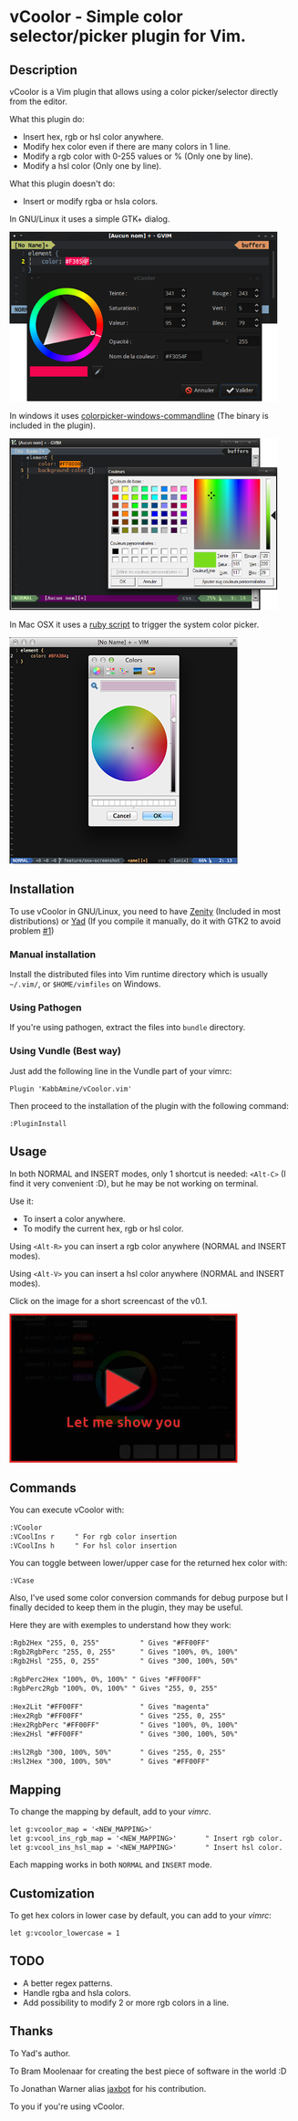 vCoolor - Simple color selector/picker plugin for Vim.
======================================================

Description
-----------

vCoolor is a Vim plugin that allows using a color picker/selector directly from the editor.

What this plugin do:

* Insert hex, rgb or hsl color anywhere.
* Modify hex color even if there are many colors in 1 line.
* Modify a rgb color with 0-255 values or % (Only one by line).
* Modify a hsl color (Only one by line).

What this plugin doesn't do:

* Insert or modify rgba or hsla colors.

In GNU/Linux it uses a simple GTK+ dialog.

![vCoolor](.img/screen.png)

In windows it uses [colorpicker-windows-commandline](https://github.com/jaxbot/colorpicker-windows-commandline) (The binary is included in the plugin).

![vCoolor](.img/screen-win.png)

In Mac OSX it uses a [ruby script](https://github.com/KabbAmine/vCoolor.vim/tree/master/osx/color-picker) to trigger the system color picker.

![vCoolor](.img/screen-osx.png)

Installation
-------------

To use vCoolor in GNU/Linux, you need to have [Zenity](https://wiki.gnome.org/action/show/Projects/Zenity) (Included in most distributions) or [Yad](http://sourceforge.net/projects/yad-dialog/) (If you compile it manually, do it with GTK2 to avoid problem [#1](https://github.com/KabbAmine/vCoolor.vim/issues/1))

### Manual installation

Install the distributed files into Vim runtime directory which is usually `~/.vim/`, or `$HOME/vimfiles` on Windows.

### Using Pathogen
If you're using pathogen, extract the files into `bundle` directory.

### Using Vundle (Best way)
Just add the following line in the Vundle part of your vimrc:
	
	Plugin 'KabbAmine/vCoolor.vim'

Then proceed to the installation of the plugin with the following command:

	:PluginInstall

Usage
-----

In both NORMAL and INSERT modes, only 1 shortcut is needed: `<Alt-C>` (I find it very convenient :D), but he may be not working on terminal.

Use it:

* To insert a color anywhere.
* To modify the current hex, rgb or hsl color.

Using `<Alt-R>` you can insert a rgb color anywhere (NORMAL and INSERT modes).

Using `<Alt-V>` you can insert a hsl color anywhere (NORMAL and INSERT modes).

Click on the image for a short screencast of the v0.1.

[![Screencast of vCoolor](.img/play-me.jpg)](https://www.youtube.com/watch?v=ZBJ_-Uxm55U)

Commands
--------

You can execute vCoolor with:

	:VCoolor
	:VCoolIns r		" For rgb color insertion
	:VCoolIns h		" For hsl color insertion

You can toggle between lower/upper case for the returned hex color with:

	:VCase

Also, I've used some color conversion commands for debug purpose but I finally decided to keep them in the plugin, they may be useful.

Here they are with exemples to understand how they work:

	:Rgb2Hex "255, 0, 255"			" Gives "#FF00FF"
	:Rgb2RgbPerc "255, 0, 255"		" Gives "100%, 0%, 100%"
	:Rgb2Hsl "255, 0, 255"			" Gives "300, 100%, 50%"

	:RgbPerc2Hex "100%, 0%, 100%" " Gives "#FF00FF"
	:RgbPerc2Rgb "100%, 0%, 100%" " Gives "255, 0, 255"

	:Hex2Lit "#FF00FF"				" Gives "magenta"
	:Hex2Rgb "#FF00FF"				" Gives "255, 0, 255"
	:Hex2RgbPerc "#FF00FF"			" Gives "100%, 0%, 100%"
	:Hex2Hsl "#FF00FF"				" Gives "300, 100%, 50%"

	:Hsl2Rgb "300, 100%, 50%"		" Gives "255, 0, 255"
	:Hsl2Hex "300, 100%, 50%"		" Gives "#FF00FF"

Mapping
-------

To change the mapping by default, add to your *vimrc*.

	let g:vcoolor_map = '<NEW_MAPPING>'
	let g:vcool_ins_rgb_map = '<NEW_MAPPING>'		" Insert rgb color.
	let g:vcool_ins_hsl_map = '<NEW_MAPPING>'		" Insert hsl color.

Each mapping works in both `NORMAL` and `INSERT` mode.

Customization
-------------

To get hex colors in lower case by default, you can add to your *vimrc*:

	let g:vcoolor_lowercase = 1

TODO
----

- A better regex patterns.
- Handle rgba and hsla colors.
- Add possibility to modify 2 or more rgb colors in a line.

Thanks
-------

To Yad's author.

To Bram Moolenaar for creating the best piece of software in the world :D

To Jonathan Warner alias [jaxbot](https://github.com/jaxbot) for his contribution.

To you if you're using vCoolor.
